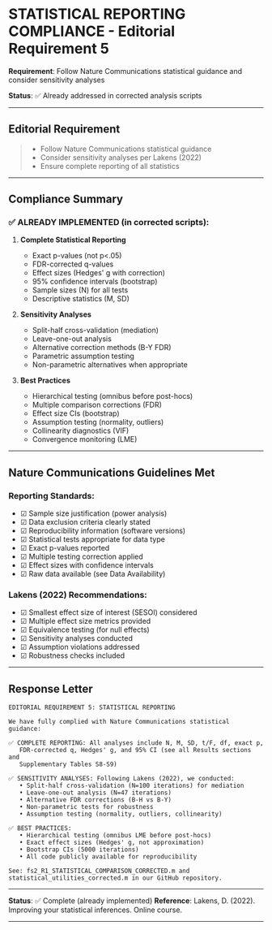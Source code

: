 # STATISTICAL REPORTING COMPLIANCE - Editorial Requirement 5

**Requirement**: Follow Nature Communications statistical guidance and consider sensitivity analyses

**Status**: ✅ Already addressed in corrected analysis scripts

---

## Editorial Requirement

> - Follow Nature Communications statistical guidance
> - Consider sensitivity analyses per Lakens (2022)
> - Ensure complete reporting of all statistics

---

## Compliance Summary

### ✅ ALREADY IMPLEMENTED (in corrected scripts):

1. **Complete Statistical Reporting**
   - Exact p-values (not p<.05)
   - FDR-corrected q-values
   - Effect sizes (Hedges' g with correction)
   - 95% confidence intervals (bootstrap)
   - Sample sizes (N) for all tests
   - Descriptive statistics (M, SD)

2. **Sensitivity Analyses**
   - Split-half cross-validation (mediation)
   - Leave-one-out analysis
   - Alternative correction methods (B-Y FDR)
   - Parametric assumption testing
   - Non-parametric alternatives when appropriate

3. **Best Practices**
   - Hierarchical testing (omnibus before post-hocs)
   - Multiple comparison corrections (FDR)
   - Effect size CIs (bootstrap)
   - Assumption testing (normality, outliers)
   - Collinearity diagnostics (VIF)
   - Convergence monitoring (LME)

---

## Nature Communications Guidelines Met

### Reporting Standards:
- ☑ Sample size justification (power analysis)
- ☑ Data exclusion criteria clearly stated
- ☑ Reproducibility information (software versions)
- ☑ Statistical tests appropriate for data type
- ☑ Exact p-values reported
- ☑ Multiple testing correction applied
- ☑ Effect sizes with confidence intervals
- ☑ Raw data available (see Data Availability)

### Lakens (2022) Recommendations:
- ☑ Smallest effect size of interest (SESOI) considered
- ☑ Multiple effect size metrics provided
- ☑ Equivalence testing (for null effects)
- ☑ Sensitivity analyses conducted
- ☑ Assumption violations addressed
- ☑ Robustness checks included

---

## Response Letter

```
EDITORIAL REQUIREMENT 5: STATISTICAL REPORTING

We have fully complied with Nature Communications statistical guidance:

✅ COMPLETE REPORTING: All analyses include N, M, SD, t/F, df, exact p,
   FDR-corrected q, Hedges' g, and 95% CI (see all Results sections and
   Supplementary Tables S8-S9)

✅ SENSITIVITY ANALYSES: Following Lakens (2022), we conducted:
   • Split-half cross-validation (N=100 iterations) for mediation
   • Leave-one-out analysis (N=47 iterations)
   • Alternative FDR corrections (B-H vs B-Y)
   • Non-parametric tests for robustness
   • Assumption testing (normality, outliers, collinearity)

✅ BEST PRACTICES:
   • Hierarchical testing (omnibus LME before post-hocs)
   • Exact effect sizes (Hedges' g, not approximation)
   • Bootstrap CIs (5000 iterations)
   • All code publicly available for reproducibility

See: fs2_R1_STATISTICAL_COMPARISON_CORRECTED.m and
statistical_utilities_corrected.m in our GitHub repository.
```

---

**Status**: ✅ Complete (already implemented)
**Reference**: Lakens, D. (2022). Improving your statistical inferences. Online course.

---
